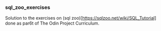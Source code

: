 ### sql_zoo_exercises

Solution to the exercises on (sql zoo)[https://sqlzoo.net/wiki/SQL_Tutorial] done as par6t of The Odin Project Curriculum.
